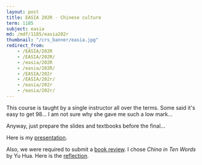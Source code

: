 ```yaml
---
layout: post
title: EASIA 202R - Chinese culture
term: 1185
subject: easia
md: /mdf/1185/easia202r
thumbnail: "/crs_banner/easia.jpg"
redirect_from:
    - /EASIA/202R
    - /EASIA/202R/
    - /easia/202R
    - /easia/202R/
    - /EASIA/202r
    - /EASIA/202r/
    - /easia/202r
    - /easia/202r/
---
```


This course is taught by a single instructor all over the terms. Some said it's easy to get 98... I am not sure why she gave me such a low mark...

Anyway, just prepare the slides and textbooks before the final...

Here is my [presentation](/pdf/1185/easia202r/slides.pdf).

Also, we were required to submit a [book review](/pdf/1185/easia202r/China_in_ten_words.pdf). I chose *China in Ten Words* by Yu Hua. Here is the [reflection](/pdf/1185/easia202r/after_thoughts.pdf).
